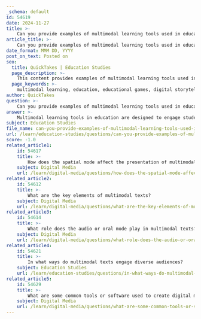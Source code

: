 ```yaml
---
_schema: default
id: 54619
date: 2024-11-27
title: >-
    Can you provide examples of multimodal learning tools used in education?
article_title: >-
    Can you provide examples of multimodal learning tools used in education?
date_format: MMM DD, YYYY
post_on_text: Posted on
seo:
  title: QuickTakes | Education Studies
  page_description: >-
    This content provides examples of multimodal learning tools used in education, highlighting how they engage students through various modes of communication and cater to different learning styles.
  page_keywords: >-
    multimodal learning, education, educational games, digital storytelling, interactive whiteboards, multimedia blogs, annotation tools, virtual reality, augmented reality, collaborative platforms, manipulatives, case-based learning, interactive simulations
author: QuickTakes
question: >-
    Can you provide examples of multimodal learning tools used in education?
answer: >-
    Multimodal learning tools in education are designed to engage students through various modes of communication, catering to different learning styles and preferences. Here are some examples of multimodal learning tools that can be effectively used in educational settings:\n\n1. **Educational Games**: Many educational games incorporate multiple modes such as text, images, sounds, and interactive elements. These games not only make learning fun but also help students grasp complex concepts through engaging gameplay.\n\n2. **Digital Storytelling Tools**: Platforms like Storybird or Adobe Spark allow students to create stories using a combination of text, images, and audio. This encourages creativity and helps students express their understanding of a topic in a multimodal format.\n\n3. **Interactive Whiteboards**: Tools like SMART Boards enable teachers to present information using text, images, and videos while allowing students to interact with the content directly. This promotes active participation and collaboration among students.\n\n4. **Multimedia Blogs and Vlogs**: Encouraging students to create blogs or video blogs (vlogs) allows them to reflect on their learning experiences using various media formats. This not only enhances their understanding but also develops their digital literacy skills.\n\n5. **Annotation Tools**: Applications like TeacherMade enable students to annotate digital texts, integrating their thoughts and responses with the content. This interactive approach helps deepen comprehension and engagement with the material.\n\n6. **Virtual Reality (VR) and Augmented Reality (AR)**: These technologies provide immersive learning experiences that combine visual, auditory, and kinesthetic elements. For example, VR can transport students to historical sites or scientific environments, enhancing their understanding through experiential learning.\n\n7. **Collaborative Platforms**: Tools like Google Classroom or Padlet allow students to work together on projects, sharing text, images, and videos. This fosters collaboration and communication among peers, enhancing the learning experience.\n\n8. **Manipulatives in Math**: Using physical objects (like blocks or counters) to solve math problems engages students kinesthetically while also incorporating visual and auditory elements when discussing their strategies.\n\n9. **Case-Based Learning**: This approach uses real-life scenarios to teach concepts, allowing students to analyze and discuss cases through various modes, including text, video, and group discussions.\n\n10. **Interactive Simulations**: Tools that simulate real-world processes (like PhET for science) allow students to experiment and learn through interactive models, combining visual and hands-on learning.\n\nThese multimodal tools not only enhance engagement but also support diverse learning needs, making education more inclusive and effective. By integrating various modes of communication, educators can create a dynamic learning environment that fosters deeper understanding and retention of knowledge.
subject: Education Studies
file_name: can-you-provide-examples-of-multimodal-learning-tools-used-in-education.md
url: /learn/education-studies/questions/can-you-provide-examples-of-multimodal-learning-tools-used-in-education
score: -1.0
related_article1:
    id: 54617
    title: >-
        How does the spatial mode affect the presentation of multimodal texts?
    subject: Digital Media
    url: /learn/digital-media/questions/how-does-the-spatial-mode-affect-the-presentation-of-multimodal-texts
related_article2:
    id: 54612
    title: >-
        What are the key elements of multimodal texts?
    subject: Digital Media
    url: /learn/digital-media/questions/what-are-the-key-elements-of-multimodal-texts
related_article3:
    id: 54614
    title: >-
        What role does the audio or oral mode play in multimodal texts?
    subject: Digital Media
    url: /learn/digital-media/questions/what-role-does-the-audio-or-oral-mode-play-in-multimodal-texts
related_article4:
    id: 54621
    title: >-
        In what ways do multimodal texts engage diverse audiences?
    subject: Education Studies
    url: /learn/education-studies/questions/in-what-ways-do-multimodal-texts-engage-diverse-audiences
related_article5:
    id: 54629
    title: >-
        What are some common tools or software used to create digital multimodal texts?
    subject: Digital Media
    url: /learn/digital-media/questions/what-are-some-common-tools-or-software-used-to-create-digital-multimodal-texts
---
```


&nbsp;